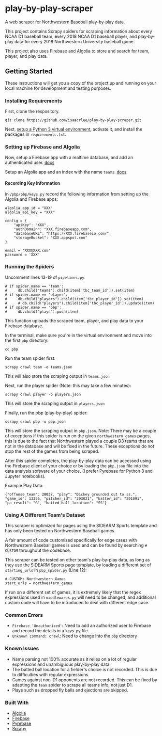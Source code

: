 # play-by-play-scraper
A web scraper for Northwestern Baseball play-by-play data.

This project contains Scrapy spiders for scraping information about every NCAA D1 baseball team, every 2018 NCAA D1 baseball player, and play-by-play data for every 2018 Northwestern University baseball game.

This project also uses Firebase and Algolia to store and search for team, player, and play data.

## Getting Started
These instructions will get you a copy of the project up and running on your local machine for development and testing purposes.

### Installing Requirements
First, clone the respository.

```
git clone https://github.com/isaacrlee/play-by-play-scraper.git
```

Next, [setup a Python 3 virtual environment](https://packaging.python.org/guides/installing-using-pip-and-virtualenv/#creating-a-virtualenv), activate it, and install the packages in `requirements.txt`.

### Setting up Firebase and Algolia
Now, setup a Firebase app with a realtime database, and add an authenticated user. [docs](https://firebase.google.com/docs/)

Setup an Algolia app and an index with the name `teams`. [docs](https://www.algolia.com/doc/)

#### Recording Key Information

in `/pbp/pbp/keys.py` record the following information from setting up the Algolia and Firebase apps:
```
algolia_app_id = "XXX"
algolia_api_key = "XXX"

config = {
    "apiKey": "XXX",
    "authDomain": "XXX.firebaseapp.com",
    "databaseURL": "https://XXX.firebaseio.com/",
    "storageBucket": "XXX.appspot.com"
}

email = 'XXX@XXX.com'
password = 'XXX'
```

### Running the Spiders
Uncomment lines 13-19 of `pipelines.py`:
```
# if spider.name == 'team':
#     db.child('teams').child(item['tbc_team_id']).set(item)
# if spider.name == 'player':
#     db.child("players").child(item['tbc_player_id']).set(item)
#     # db.child("players").child(item['tbc_player_id']).update(item)
# if spider.name == 'pbp':
#     db.child("plays").push(item)
```

This function uploads the scraped team, player, and play data to your Firebase database.

In the terminal, make sure you're in the virtual environment and move into the first `pbp` directory:
```
cd pbp
```

Run the team spider first:
```
scrapy crawl team -o teams.json
```
This will also store the scraping output in `teams.json`


Next, run the player spider (Note: this may take a few minutes):

```
scrapy crawl player -o players.json
```
This will store the scraping output in `players.json`

Finally, run the pbp (play-by-play) spider:

```
scrapy crawl pbp -o pbp.json
```
This will store the scraping output in `pbp.json`.
Note: There may be a couple of exceptions if this spider is run on the given `northwestern_games` pages, this is due to the fact that Northwestern played a couple D3 teams that are not in the database and will be fixed in the future. These exceptions do not stop the rest of the games from being scraped.

After this spider completes, the play-by-play data can be accessed using the Firebase client of your choice or by loading the `pbp.json` file into the data analysis software of your choice.
(I prefer Pyrebase for Python 3 and Jupyter notebooks).

Example Play Data:
```
{"offense_team": 20037, "play": "Dickey grounded out to ss.", "game_id": 13355, "pitcher_id": "203021", "batter_id": "201091", "pa_result": "G", "batted_ball_location": "SS"}
```

### Using A Different Team's Dataset
This scraper is optimized for pages using the SIDEARM Sports template and has only been tested on Northwestern Baseball games.

A fair amount of code customized specifically for edge cases with Northwestern Baseball games is used and can be found by searching `# CUSTOM` throughout the codebase.

This scraper can be tested on other team's play-by-play data, as long as they use the SIDEARM Sports page template, by loading a different set of `starting_urls` in `pbp_spider.py` (Line 12):
```
# CUSTOM: Northwestern Games
start_urls = northwestern_games
```

If run on a different set of games, it is extremely likely that the regex expressions used in `middlewares.py` will need to be changed, and additional custom code will have to be introduced to deal with different edge case.

### Common Errors

* `Firebase 'Unauthorized'`: Need to add an authorized user to Firebase and record the details in a `keys.py` file.
* `Unknown command: crawl`: Need to change into the `pbp` directory

### Known Issues
* Name parsing not 100% accurate as it relies on a lot of regular expressions and unambiguous play-by-play data.
* The batted ball location for a fielder's choice is not recorded. This is due to difficulties with regular expressions
* Games against non-D1 opponents are not recorded. This can be fixed by adapting the `team` spider to scrape all teams info, not just D1.
* Plays such as dropped fly balls and ejections are skipped.

### Built With
* [Algolia](https://www.algolia.com/)
* [Firebase](https://firebase.google.com)
* [Pyrebase](https://github.com/thisbejim/Pyrebase)
* [Scrapy](https://scrapy.org/)
